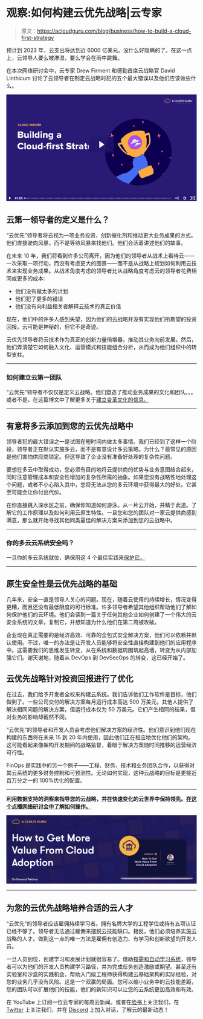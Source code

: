 # 观察:如何构建云优先战略|云专家

> 原文：<https://acloudguru.com/blog/business/how-to-build-a-cloud-first-strategy>

预计到 2023 年，云支出将达到近 6000 亿美元。没什么好隐瞒的了。在这一点上，云领导人要么被淋湿，要么学会在雨中跳舞。

在本次网络研讨会中，云专家 Drew Firment 和德勤首席云战略官 David Linthicum 讨论了云领导者在制定云战略时犯的五个最大错误以及他们应该做些什么。

[![a video thumbnail for ACG's Building a Cloud First Strategy webinar](img/542d8ef2a03725bc52a482369bc370e3.png)](https://acloudguru.com/content/how-to-build-a-cloud-first-strategy-5-mistakes-to-avoid?cache=56325)

## 云第一领导者的定义是什么？

“云优先”领导者将云视为一项业务投资、创新催化剂和推动更大业务成果的方式。他们直接驶向风暴，而不是等待风暴来找他们。他们会活着讲述他们的故事。

在未来 10 年，我们将看到许多公司离开，因为他们的领导者从战术上看待云——一次采取一项行动，而没有考虑更大的图景——而不是从战略上规划如何利用云技术来实现业务成果。从战术角度考虑的领导者比从战略角度考虑云的领导者花费相同或更多的成本:

*   他们没有做太多的计划
*   他们犯了更多的错误
*   他们没有向利益相关者解释云技术的真正价值

现在，他们中的许多人感到失望，因为他们的云战略并没有实现他们所期望的投资回报。云可能是神秘的，但它不是奇迹。

云优先领导者将云技术作为真正的创新力量倍增器，推动其业务向前发展。然后，他们弄清楚它如何融入文化、运营模式和技能组合分析，从而成为他们组织中的转型支柱。

* * *

### 如何建立云第一团队

“云优先”领导者不仅仅是定义云战略。他们塑造了推动业务成果的文化和团队。。。或者不是。在这篇博文中了解更多关于[建立变革文化的信息。](https://acloudguru.com/blog/business/cloud-transformation-faqs-culture-teams-and-cloud-fluency-at-scale)

* * *

## 有意将多云添加到您的云优先战略中

领导者犯的最大错误之一是试图在短时间内做太多事情。我们已经到了这样一个阶段，领导者正在默认实施多云，而不是有意设计多云策略。为什么？最常见的原因是他们害怕供应商锁定。但这导致了企业没有准备好处理的复杂性问题。

要想在多云中取得成功，您必须有目的地将云提供商的优势与业务意图结合起来，同时注意管理成本和安全性增加的复杂性所需的抽象。如果您没有战略性地处理这个问题，或者不小心陷入其中，您将无法从您的多云环境中获得最大的好处。它甚至可能会让你付出代价。

在你直接跳入深水区之前，确保你知道如何游泳。从一片云开始，并精于此道。了解它的工作原理以及如何利用云原生特性。一旦您和您的团队对一家云提供商感到满意，那么就开始寻找其他同类最佳的解决方案来添加到您的云战略中。

* * *

### 你的多云云系统安全吗？

一旦你的多云系统就位，确保用这 4 个最佳实践来[保护它。](https://acloudguru.com/blog/engineering/4-key-steps-to-an-effective-multicloud-security-solution)

* * *

## 原生安全性是云优先战略的基础

几年来，安全一直是领导人关心的问题。现在，随着云使用的持续增长，情况变得更糟，而且还没有最低限度的可行标准。许多领导者希望其他组织帮助他们了解如何保护他们的云环境。他们会读到一篇关于任何其他企业如何创建了一个伟大的云安全系统的文章，复制它，并想知道为什么他们在第二周被攻破。

企业现在真正需要的是经济高效、可靠的全包式安全解决方案，他们可以依赖并默认使用。不过，唯一的办法是让开发人员能够将安全性直接构建到他们的应用程序中。这需要我们的思维发生转变，从在系统和数据周围筑起高墙，转变为从内部加强它们。谢天谢地，随着从 DevOps 到 DevSecOps 的转变，这已经开始了。

## 云优先战略针对投资回报进行了优化

在过去，我们给予开发者全权来构建云系统。我们告诉他们工作软件是目标，他们做到了。一些公司交付的解决方案每月运行成本高达 500 万美元。其他人提供了解决相同问题的解决方案，但运行成本仅为 50 万美元。它们产生相同的结果，但对业务的影响却截然不同。

“云优先”的领导者和开发人员会考虑他们解决方案的经济性。他们意识到他们现在构建的东西将在未来 15 到 20 年内使用，因此他们正在相应地优化他们的架构。这可能看起来像架构开发期间的战略监督，着眼于解决方案随时间推移的运营经济可行性。

FinOps 是实践中的另一个例子——工程、财务、技术和业务团队合作，以获得对其云系统的更多财务控制和可预测性。无论如何实现，这种云战略的目标是更接近百万分之一的 100%优化的配置。

* * *

**利用数据支持的洞察来指导您的云战略，并在快速变化的云世界中保持领先。[在这个点播网络研讨会中了解如何操作。](https://go.acloudguru.com/how-to-get-more-value-from-cloud-adoption-webinar)**

[![Screenshot of Getting More Value from Cloud webinar](img/6c2d03b07d9249459134faf992ef1c41.png)](https://go.acloudguru.com/how-to-get-more-value-from-cloud-adoption-webinar)

* * *

## 为您的云优先战略培养合适的云人才

“云优先”的领导者应该雇佣持续学习者。拥有名牌大学的工程学位或持有五项认证已经不够了。领导者无法通过雇佣来摆脱云技能缺口。相反，他们必须培养实施云战略的人才。做到这一点的唯一方法是雇佣有创造力、有学习和创新欲望的开发人员。

一旦人员到位，创建学习和发展计划就很容易了。借助[按需和自动学习系统](https://acloudguru.com/)，领导者可以为他们的开发人员构建学习路径，并为完成任务创造激励或期望。甚至还有实验室和沙盒的实践机会，帮助入门级工程师获得构建云基础架构的实际经验，对您的业务几乎没有风险。这是一个双赢的局面。您可以缩小业务中的云技能差距，您的团队可以扩展他们的技能，他们的新知识可以让您的云系统更加高效和有效。

在 YouTube 上订阅一位云专家的每周云新闻。或者在[脸书](https://www.facebook.com/acloudguru)上关注我们，在 [Twitter](https://twitter.com/acloudguru) 上关注我们，并在 [Discord](http://discord.gg/acloudguru) 上加入对话，了解云的最新动态！